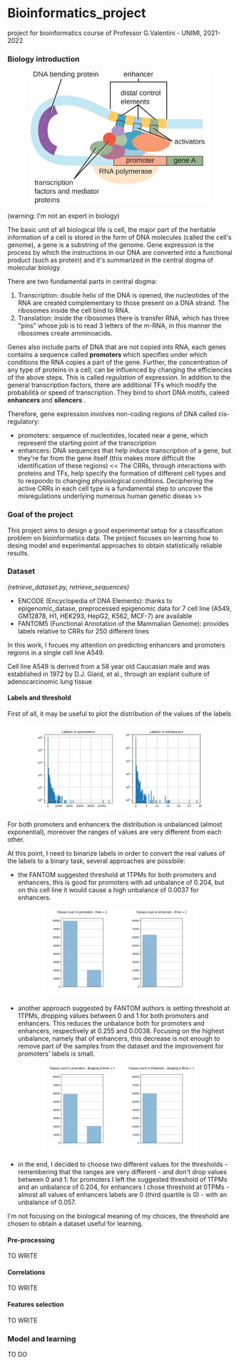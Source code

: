 # Bioinformatics_project
 project for bioinformatics course of Professor G.Valentini - UNIMI, 2021-2022

### Biology introduction

<p align="center">
  <img width="400" height="300" src="https://github.com/LucaCappelletti94/bioinformatics_practice/blob/master/Notebooks/arr.png?raw=true">
</p>

(warning: I'm not an expert in biology)

The basic unit of all biological life is cell, the major part of the heritable information of a cell is stored in the form of DNA molecules (called the cell's genome), a gene is a substring of the genome. Gene expression is the process by which the instructions in our DNA are converted into a functional product (such as protein) and it's summarized in the central dogma of molecular biology. 

There are two fundamental parts in central dogma:
1) Transcription: double helix of the DNA is opened, the nucleotides of the RNA are created complementary to those present on a DNA strand. The ribosomes inside the cell bind to RNA.
2) Translation: inside the ribosomes there is transfer RNA, which has three "pins" whose job is to 
read 3 letters of the m-RNA, in this manner the ribosomes create amminoacids. 

Genes also include parts of DNA that are not copied into RNA, each genes contains a sequence called  <b> promoters </b> which specifies under which conditions the RNA copies a part of the gene. Further, the concentration of any type of proteins in a cell, can be influenced by changing the efficiencies of the above steps. This is called <i> regulation </i> of expression. In addition to the general transcription factors, there are additional TFs which modify the probabilità or speed of transcription. They bind to short DNA motifs, caleed <b> enhancers </b> and <b> silencers </b>.

Therefore, gene expression involves non-coding regions of DNA called cis-regulatory:
- promoters: sequence of nucleotides, located near a gene, which represent the starting point of the transcription
- enhancers: DNA sequences that help induce transcription of a gene, but they're far from the gene itself (this makes more difficult the identification of these regions) 
<< The CRRs, through interactions with proteins and TFs, help specify the formation of different cell types and to respondo to changing physiological conditions. Deciphering the active CRRs in each cell type is a fundamental step to uncover the misregulations underlying numerous human genetic diseas >> 

### Goal of the project
This project aims to design a good experimental setup for a classification problem on bioinformatics data. The project focuses on learning how to desing model and experimental approaches to obtain statistically reliable results. 

### Dataset
<i> (retrieve_dataset.py, retrieve_sequences) </i>

- ENCODE (Encyclopedia of DNA Elements): thanks to epigenomic_datase, preprocessed epigenomic data for 7 cell line (A549, GM12878, H1, HEK293, HepG2, K562, MCF-7) are available
- FANTOM5 (Functional Annotation of the Mammalian Genome): provides labels relative to CRRs for 250 different lines

In this work, I focues my attention on predicting enhancers and promoters regions in a single cell line A549. 

Cell line A549 is derived from a 58 year old Caucasian male and was established in 1972 by D.J. Giard, et al., through an explant culture of adenocarcinomic lung tissue

#### Labels and threshold

First of all, it may be useful to plot the distribution of the values of the labels

<p align="center">
  <img width="450" height="200" src="https://github.com/NaomiDemolli/Bioinformatics_project/blob/main/code/img/labels_distribution.jpg">
</p>

For both promoters and enhancers the distribution is unbalanced (almost exponential), moreover the ranges of values are very different from each other.

At this point, I need to binarize labels in order to convert the real values of the labels to a binary task, several approaches are possibile:
- the FANTOM suggested threshold at 1TPMs for both promoters and enhancers, this is good for promoters with ad unbalance of 0.204, but on this cell line it would cause a high unbalance of 0.0037 for enhancers. 

<p align="center">
  <img width="350" height="200" src="https://github.com/NaomiDemolli/Bioinformatics_project/blob/main/code/img/class_count_1threa.jpg">
</p>

- another approach suggested by FANTOM authors is setting threshold at 1TPMs, dropping values between 0 and 1 for both promoters and enhancers. This reduces the unbalance both for promoters and enhancers, respectively at 0.255 and 0.0038. Focusing on the highest unbalance, namely that of enhancers, this decrease is not enough to remove part of the samples from the dataset and the improvement for promoters' labels is small. 

<p align="center">
  <img width="350" height="200" src="https://github.com/NaomiDemolli/Bioinformatics_project/blob/main/code/img/class_count_drop_1threa.jpg">
</p>

- in the end, I decided to choose two different values for the thresholds - remembering that the ranges are very different - and don't drop values between 0 and 1: for promoters I left the suggested threshold of 1TPMs and an unbalance of 0.204, for enhancers I chose threshold at 0TPMs - almost all values of enhancers labels are 0 (third quartile is 0) - with an unbalance of  0.057.

I'm not focusing on the biological meaning of my choices, the threshold are chosen to obtain a dataset useful for learning. 

#### Pre-processing 
TO WRITE
#### Correlations
TO WRITE
#### Features selection
TO WRITE
### Model and learning
TO DO
